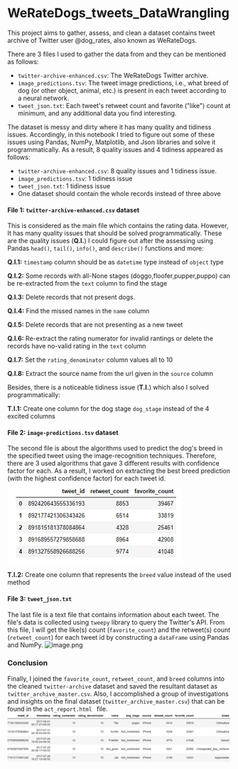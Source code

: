 # WeRateDogs_tweets_DataWrangling

This project aims to gather, assess, and clean a dataset contains tweet archive of Twitter user @dog_rates, also known as WeRateDogs. 

There are 3 files I used to gather the data from and they can be mentioned as follows:
- `twitter-archive-enhanced.csv`: The WeRateDogs Twitter archive.
- `image_predictions.tsv`: The tweet image predictions, i.e., what breed of dog (or other object, animal, etc.) is present in each tweet according to a neural network.
- `tweet_json.txt`: Each tweet's retweet count and favorite ("like") count at minimum, and any additional data you find interesting.

The dataset is messy and dirty where it has many quality and tidiness issues. Accordingly, in this notebook I tried to figure out some of these issues using Pandas, NumPy, Matplotlib, and Json libraries and solve it programmatically. As a result,       8 quality issues and 4 tidiness appeared as follows:

- `twitter-archive-enhanced.csv`: 8 quality issues and 1 tidiness issue.
- `image_predictions.tsv`: 1 tidiness issue
- `tweet_json.txt`: 1 tidiness issue
- One dataset should contain the whole records instead of three above 

#### **File 1: `twitter-archive-enhanced.csv` dataset**
This is considered as the main file which contains the rating data. However, It has many quality issues that should be solved programmatically. These are the quality issues (**Q.I.**) I could figure out after the assessing using Pandas `head()`, `tail()`, `info()`, and `describe()` functions and more:

**Q.I.1:** `timestamp` column should be as `datetime` type instead of `object` type 
 
 **Q.I.2:** Some records with all-None stages (doggo,floofer,pupper,puppo) can be re-extracted from the `text` column to find the stage
 
 **Q.I.3:** Delete records that not present dogs. 
 
 **Q.I.4:** Find the missed names in the `name` column 
 
 **Q.I.5:** Delete records that are not presenting as a new tweet
 
 **Q.I.6:** Re-extract the rating numerator for invalid rantings or delete the records have no-valid rating in the `text` column 

 **Q.I.7:** Set the `rating_denominator` column values all to 10
 
 **Q.I.8:** Extract the source name from the url given in the `source` column


Besides, there is a noticeable tidiness issue (**T.I.**) which also I solved programmatically:

**T.I.1:** Create one column for the dog stage `dog_stage` instead of the 4 excited columns

#### **File 2: `image-predictions.tsv` dataset**
The second file is about the algorithms used to predict the dog's breed in the specified tweet using the image-recognition techniques. Therefore, there are 3 used algorithms that gave 3 different results with confidence factor for each. As a result, I worked on extracting the best breed prediction (with the highest confidence factor) for each tweet id.  

![alt text](https://github.com/ZaidGhazal/Project_4_DataWrangling/blob/master/text_json.png?raw=true)

**T.I.2:**  Create one column that represents the `breed` value instead of the used method


#### File 3: `tweet_json.txt` 
The last file is a text file that contains information about each tweet. The file's data is collected using `tweepy` library to query the Twitter's API. From this file, I will get the like(s) count (`favorite_count`) and the retweet(s) count (`retweet_count`) for each tweet id by constructing a `dataFrame` using Pandas and NumPy.
![image.png](attachment:image.png)

### Conclusion
Finally, I joined the `favorite_count`, `retweet_count`, and `breed` columns into the cleaned `twitter-archive` dataset and saved the resultant dataset as `twitter_archive_master.csv`. Also, I accomplished a group of investigations and insights on the final dataset (`twitter_archive_master.csv`) that can be found in the `act_report.html ` file.
![alt text](https://github.com/ZaidGhazal/Project_4_DataWrangling/blob/master/tweet_archieve_master.png?raw=true)
